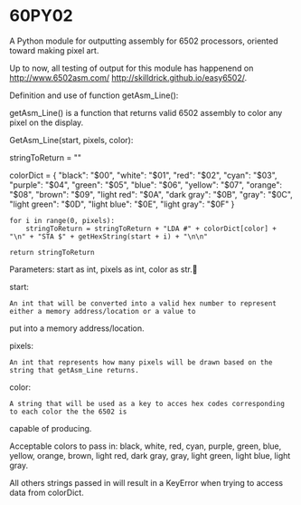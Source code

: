 60PY02
======

A Python module for outputting assembly for 6502 processors, oriented toward making pixel art.

Up to now, all testing of output for this module has happenend on http://www.6502asm.com/ http://skilldrick.github.io/easy6502/.

Definition and use of function getAsm_Line():

getAsm_Line() is a function that returns valid 6502 assembly to color any pixel on the display.

GetAsm_Line(start, pixels, color):

   stringToReturn = ""
   
   colorDict = {
                  "black": "$00", "white": "$01", "red": "$02", "cyan": "$03",
                  "purple": "$04", "green": "$05", "blue": "$06", "yellow": "$07",
                  "orange": "$08", "brown": "$09", "light red": "$0A", "dark gray": "$0B",
                  "gray": "$0C", "light green": "$0D", "light blue": "$0E", "light gray": "$0F"
                }
                
    for i in range(0, pixels):
        stringToReturn = stringToReturn + "LDA #" + colorDict[color] + "\n" + "STA $" + getHexString(start + i) + "\n\n"
        
    return stringToReturn


Parameters:
  start as int, pixels as int, color as str.
  
  start:
  
    An int that will be converted into a valid hex number to represent either a memory address/location or a value to
  put into a memory address/location.
  
  pixels:
  
    An int that represents how many pixels will be drawn based on the string that getAsm_Line returns.
    
  color:
  
    A string that will be used as a key to acces hex codes corresponding to each color the the 6502 is
  capable of producing.

  Acceptable colors to pass in:
    black, white, red, cyan, purple, green, blue, yellow,
    orange, brown, light red, dark gray, gray, light green, light blue, light gray.

  All others strings passed in will result in a KeyError when trying to access data from colorDict.
